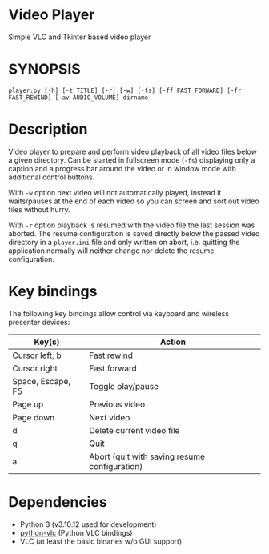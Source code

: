 # Video Player

Simple VLC and Tkinter based video player

# SYNOPSIS

```
player.py [-h] [-t TITLE] [-r] [-w] [-fs] [-ff FAST_FORWARD] [-fr FAST_REWIND] [-av AUDIO_VOLUME] dirname
```

# Description

Video player to prepare and perform video playback of all video files below a given directory. Can be started in fullscreen mode (`-fs`) displaying only a caption and a progress bar around the video or in window mode with additional control buttons.

With `-w` option next video will not automatically played, instead it waits/pauses at the end of each video so you can screen and sort out video files without hurry.

With `-r` option playback is resumed with the video file the last session was aborted. The resume configuration is saved directly below the passed video directory in a `player.ini` file and only written on abort, i.e. quitting the application normally will neither change nor delete the resume configuration.

# Key bindings

The following key bindings allow control via keyboard and wireless presenter devices:

| Key(s)            | Action |
| ----------------- | ------ |
| Cursor left, b    | Fast rewind |
| Cursor right      | Fast forward |
| Space, Escape, F5 | Toggle play/pause |
| Page up           | Previous video |
| Page down         | Next video |
| d                 | Delete current video file |
| q                 | Quit |
| a                 | Abort (quit with saving resume configuration) |

# Dependencies

* Python 3 (v3.10.12 used for development)
* [python-vlc](https://pypi.org/project/python-vlc/) (Python VLC bindings)
* VLC (at least the basic binaries w/o GUI support)
